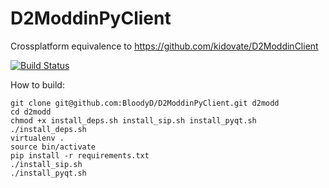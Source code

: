 D2ModdinPyClient
================

Crossplatform equivalence to https://github.com/kidovate/D2ModdinClient

[![Build Status](https://travis-ci.org/BloodyD/D2ModdinPyClient.svg)](https://travis-ci.org/BloodyD/D2ModdinPyClient)



How to build:

```
git clone git@github.com:BloodyD/D2ModdinPyClient.git d2modd
cd d2modd
chmod +x install_deps.sh install_sip.sh install_pyqt.sh
./install_deps.sh
virtualenv .
source bin/activate
pip install -r requirements.txt
./install_sip.sh
./install_pyqt.sh

```

